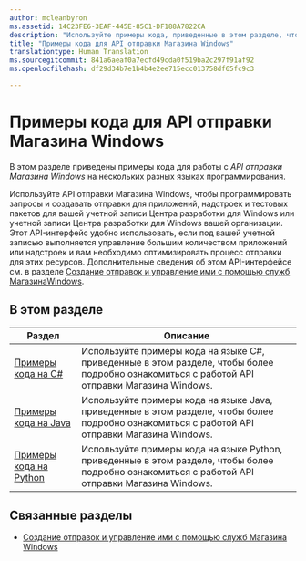```yaml
---
author: mcleanbyron
ms.assetid: 14C23FE6-3EAF-445E-85C1-DF188A7822CA
description: "Используйте примеры кода, приведенные в этом разделе, чтобы более подробно ознакомиться с работой API отправки Магазина Windows."
title: "Примеры кода для API отправки Магазина Windows"
translationtype: Human Translation
ms.sourcegitcommit: 841a6aeaf0a7ecfd49cda0f519ba2c297f91af92
ms.openlocfilehash: df29d34b7e1b4b4e2ee715ecc013758df65fc9c3

---
```


# Примеры кода для API отправки Магазина Windows

В этом разделе приведены примеры кода для работы с *API отправки Магазина Windows* на нескольких разных языках программирования. 

Используйте API отправки Магазина Windows, чтобы программировать запросы и создавать отправки для приложений, надстроек и тестовых пакетов для вашей учетной записи Центра разработки для Windows или учетной записи Центра разработки для Windows вашей организации. Этот API-интерфейс удобно использовать, если под вашей учетной записью выполняется управление большим количеством приложений или надстроек и вам необходимо оптимизировать процесс отправки для этих ресурсов. Дополнительные сведения об этом API-интерфейсе см. в разделе [Создание отправок и управление ими с помощью служб МагазинаWindows](create-and-manage-submissions-using-windows-store-services.md).

## В этом разделе

| Раздел                                                                                                       | Описание                 |
|-------------------------------------------------------------------------------------------------------------|-----------------------------|
| [Примеры кода на C#](csharp-code-examples-for-the-windows-store-submission-api.md) | Используйте примеры кода на языке C#, приведенные в этом разделе, чтобы более подробно ознакомиться с работой API отправки Магазина Windows. |
| [Примеры кода на Java](java-code-examples-for-the-windows-store-submission-api.md) | Используйте примеры кода на языке Java, приведенные в этом разделе, чтобы более подробно ознакомиться с работой API отправки Магазина Windows. |
| [Примеры кода на Python](python-code-examples-for-the-windows-store-submission-api.md)  | Используйте примеры кода на языке Python, приведенные в этом разделе, чтобы более подробно ознакомиться с работой API отправки Магазина Windows.  |

## Связанные разделы

* [Создание отправок и управление ими с помощью служб Магазина Windows](create-and-manage-submissions-using-windows-store-services.md)



<!--HONumber=Aug16_HO5-->


